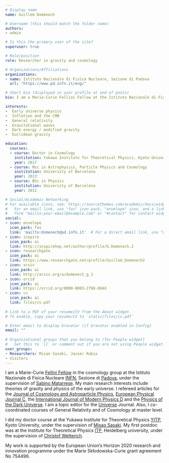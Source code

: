 ```yaml
---
# Display name
name: Guillem Domènech

# Username (this should match the folder name)
authors:
- admin

# Is this the primary user of the site?
superuser: true

# Role/position
role: Researcher in gravity and cosmology

# Organizations/Affiliations
organizations:
- name: Istituto Nazionale di Fisica Nucleare, Sezione di Padova
  url: "https://www.pd.infn.it/eng/"

# Short bio (displayed in user profile at end of posts)
bio: I am a Marie-Curie Fellini Fellow at the Istituto Nazionale di Fisica Nucleare, Sezione di Padova. My research focuses in various aspects of cosmology, gravity and particle physics. 

interests:
-  Early universe physics
-  Inflation and the CMB
-  General relativity 
-  Gravitational waves
-  Dark energy / modified gravity
-  Euclidean gravity

education:
  courses:
  - course: Doctor in Cosmology
    institution: Yukawa Institute for Theoretical Physics, Kyoto University
    year: 2017
  - course: Msc in Astrophysics, Particle Physics and Cosmology
    institution: University of Barcelona
    year: 2013
  - course: BSc in Physics
    institution: University of Barcelona
    year: 2012

# Social/Academic Networking
# For available icons, see: https://sourcethemes.com/academic/docs/widgets/#icons
#   For an email link, use "fas" icon pack, "envelope" icon, and a link in the
#   form "mailto:your-email@example.com" or "#contact" for contact widget.
social:
- icon: envelope
  icon_pack: fas
  link: 'mailto:domenech@pd.infn.it'  # For a direct email link, use "mailto:domenech@pd.infn.it".
- icon: inspire
  icon_pack: ai
  link: http://inspirehep.net/author/profile/G.Domenech.2
- icon: researchgate
  icon_pack: ai
  link: https://www.researchgate.net/profile/Guillem_Domenech2
- icon: arxiv
  icon_pack: ai
  link: http://arxiv.org/a/domenech_g_1
- icon: orcid
  icon_pack: ai
  link: https://orcid.org/0000-0003-2788-884X
- icon: cv
  icon_pack: ai
  link: files/cv.pdf
  
# Link to a PDF of your resume/CV from the About widget.
# To enable, copy your resume/CV to `static/files/cv.pdf`

# Enter email to display Gravatar (if Gravatar enabled in Config)
email: ""
  
# Organizational groups that you belong to (for People widget)
#   Set this to `[]` or comment out if you are not using People widget.  
user_groups:
- Researchers: Misao Sasaki, Javier Rubio
- Visitors
---
```


I am a Marie-Curie [Fellini Fellow](https://web.infn.it/fellini/) in the cosmology group at the Istituto Nazionale di Fisica Nucleare [INFN](https://www.pd.infn.it/eng/), Sezione di [Padova](http://active.pd.infn.it/g4/), under the supervision of [Sabino Matarrese](http://unipd.academia.edu/SabinoMatarrese). My main research interests include theories of gravity and physics of the early universe. I refereed articles for the [Journal of Cosmology and Astroparticle Physics](https://iopscience.iop.org/journal/1475-7516), [European Physical Journal C](https://epjc.epj.org), the [International Journal of Modern Physics D](https://www.worldscientific.com/worldscinet/ijmpd) and the [Physics of the Dark Universe](https://www.journals.elsevier.com/physics-of-the-dark-universe). I am a topic editor for the [Universe](https://www.mdpi.com/journal/universe) Journal. Also, I co-coordinated courses of General Relativity and of Cosmology at master level.

I did my doctor course at the Yukawa Institute for Theoretical Physics [YITP](https://www.yukawa.kyoto-u.ac.jp/en-GB/), Kyoto University, under the supervision of [Misao Sasaki](http://www2.yukawa.kyoto-u.ac.jp/~misao.sasaki/). My first postdoc was at the Institute for Theoretical Physics [ITP](https://www.thphys.uni-heidelberg.de), Heidelberg university, under the supervision of [Christof Wetterich](https://www.thphys.uni-heidelberg.de/~wetterich/).

My work is supported by the European Union’s Horizon 2020 research and innovation programme under the Marie Skłodowska-Curie grant agreement No 754496.
